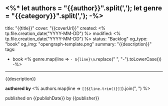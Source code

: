 <%*
let authors = "{{author}}".split(',');
let genre = "{{category}}".split(',');
-%>
---
title: "{{title}}"
cover: "{{coverUrl}}"
created: <% tp.file.creation_date("YYYY-MM-DD") %>
modified: <% tp.file.creation_date("YYYY-MM-DD") %>
status: "Backlog"
og_type: "book"
og_img: "opengraph-template.png"
summary: "{{description}}"
tags:
- book
<% genre.map(line => `- ${line}\n`.replace(" ", "-").toLowerCase()) -%>
---

{{description}}

**authored by** <% authors.map(line => `[[${line.trim()}]]`).join(", ") %>

published on {{publishDate}} by {{publisher}}